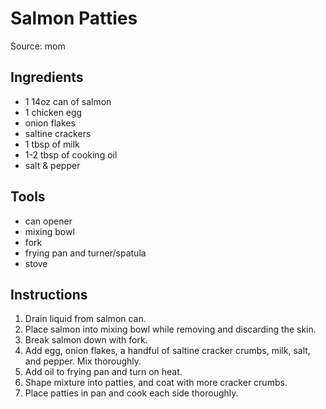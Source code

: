 # Salmon Patties

Source: mom

## Ingredients

- 1 14oz can of salmon
- 1 chicken egg
- onion flakes
- saltine crackers
- 1 tbsp of milk
- 1-2 tbsp of cooking oil
- salt & pepper

## Tools

- can opener
- mixing bowl
- fork
- frying pan and turner/spatula
- stove

## Instructions

1. Drain liquid from salmon can.
2. Place salmon into mixing bowl while removing and discarding the skin.
3. Break salmon down with fork.
4. Add egg, onion flakes, a handful of saltine cracker crumbs, milk, salt, and pepper.  Mix thoroughly.
5. Add oil to frying pan and turn on heat.
6. Shape mixture into patties, and coat with more cracker crumbs.
7. Place patties in pan and cook each side thoroughly.
